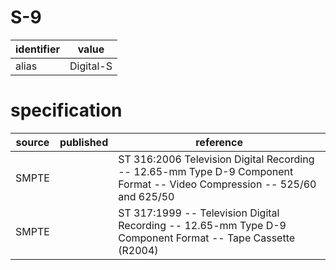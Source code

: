 # S-9
| identifier | value
| --------- | -----
| alias     | Digital-S

# specification
| source | published | reference
| ------ | --------- | ---------
| SMPTE  |           | ST 316:2006 Television Digital Recording -- 12.65-mm Type D-9 Component Format -- Video Compression -- 525/60 and 625/50
| SMPTE  |           | ST 317:1999 -- Television Digital Recording -- 12.65-mm Type D-9 Component Format -- Tape Cassette (R2004)
